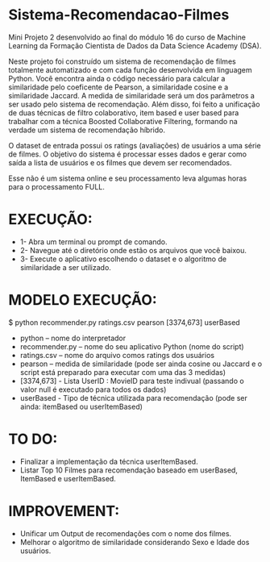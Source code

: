 # Sistema-Recomendacao-Filmes
Mini Projeto 2 desenvolvido ao final do módulo 16 do curso de Machine Learning da Formação Cientista de Dados da Data Science Academy (DSA).

Neste projeto foi construído um sistema de recomendação de filmes totalmente automatizado e com cada função  desenvolvida  em  linguagem  Python. Você encontra ainda o código necessário para calcular a similaridade pelo coeficente de Pearson, a similaridade cosine e a similaridade Jaccard. A medida de similaridade será um dos parâmetros a ser usado pelo sistema de recomendação. Além disso, foi feito a unificação de duas técnicas de filtro colaborativo, item based e user based para trabalhar com a técnica Boosted Collaborative Filtering, formando na verdade um sistema de recomendação híbrido.

O dataset de entrada possui os ratings (avaliações) de usuários a uma série de filmes. 
O objetivo do sistema é processar esses dados e gerar como saída a lista de usuários e os filmes que devem ser recomendados. 

Esse não é um sistema online e seu processamento leva algumas horas para o processamento FULL.

# EXECUÇÃO:

- 1- Abra um terminal ou prompt de comando.
- 2- Navegue até o diretório onde estão os arquivos que você baixou.
- 3- Execute o aplicativo escolhendo o dataset e o algoritmo de similaridade a ser utilizado.

# MODELO EXECUÇÃO:

$ python recommender.py ratings.csv pearson [3374,673] userBased

- python – nome do interpretador
- recommender.py – nome do seu aplicativo Python (nome do script)
- ratings.csv – nome do arquivo comos ratings dos usuários
- pearson – medida de similaridade (pode ser ainda cosine ou Jaccard e o script está preparado para executar com uma das 3 medidas)
- [3374,673] - Lista UserID : MovieID para teste indivual (passando o valor null é executado para todos os dados)
- userBased - Tipo de técnica utilizada para recomendação (pode ser ainda: itemBased ou userItemBased)

# TO DO:

- Finalizar a implementação da técnica userItemBased.
- Listar Top 10 Filmes para recomendação baseado em userBased, ItemBased e userItemBased.

# IMPROVEMENT:

- Unificar um Output de recomendações com o nome dos filmes.
- Melhorar o algoritmo de similaridade considerando Sexo e Idade dos usuários.
